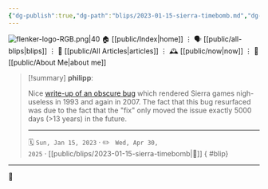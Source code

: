 ```yaml
---
{"dg-publish":true,"dg-path":"blips/2023-01-15-sierra-timebomb.md","dg-permalink":"2023/01/15/sierra-timebomb/","permalink":"/2023/01/15/sierra-timebomb/","title":"philipp @ 2023-01-15"}
---
```



<div class="transclusion internal-embed is-loaded"><div class="markdown-embed">




![flenker-logo-RGB.png|40](/img/user/attachments/flenker-logo-RGB.png)
🏠 [[public/Index\|home]]  ⋮ 🗣️ [[public/all-blips\|blips]] ⋮  📝 [[public/All Articles\|articles]]  ⋮ 🕰️ [[public/now\|now]] ⋮ 🪪 [[public/About Me\|about me]]


</div></div>


> [!summary] **philipp**:
>
> Nice [write-up of an obscure bug](https://www.benshoof.org/blog/sierras-macintosh-timebomb) which rendered Sierra games nigh-useless in 1993 and again in 2007. The fact that this bug resurfaced was due to the fact that the "fix" only moved the issue exactly 5000 days (>13 years) in the future.
> - - -
>
> 🗓️ <code>Sun, Jan 15, 2023</code>  · ✏️ <code> Wed, Apr 30, 2025</code>  · [[public/blips/2023-01-15-sierra-timebomb\|🔗]]
{ #blip}


- - -

 👾
